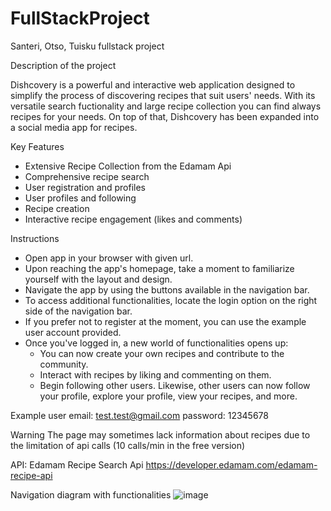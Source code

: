 # FullStackProject
Santeri, Otso, Tuisku fullstack project

Description of the project

Dishcovery is a powerful and interactive web application designed to simplify the process of discovering recipes that suit users' needs.
With its versatile search fuctionality and large recipe collection you can find always recipes for your needs. On top of that, Dishcovery has been expanded into a social media app for recipes.

Key Features
- Extensive Recipe Collection from the Edamam Api
- Comprehensive recipe search
- User registration and profiles
- User profiles and following
- Recipe creation
- Interactive recipe engagement (likes and comments)

Instructions
- Open app in your browser with given url.
- Upon reaching the app's homepage, take a moment to familiarize yourself with the layout and design.
- Navigate the app by using the buttons available in the navigation bar.
- To access additional functionalities, locate the login option on the right side of the navigation bar.
- If you prefer not to register at the moment, you can use the example user account provided.
- Once you've logged in, a new world of functionalities opens up:
   - You can now create your own recipes and contribute to the community.
   - Interact with recipes by liking and commenting on them.
   - Begin following other users. Likewise, other users can now follow your profile, explore your profile, view your recipes, and more.

Example user
email: test.test@gmail.com
password: 12345678

Warning
The page may sometimes lack information about recipes due to the limitation of api calls (10 calls/min in the free version)

API:
Edamam Recipe Search Api
https://developer.edamam.com/edamam-recipe-api

Navigation diagram with functionalities
![image](https://github.com/tuiskuk/FullStackProject/assets/124632924/f5d54fc1-d87b-4990-8c39-de06283b69b9)
